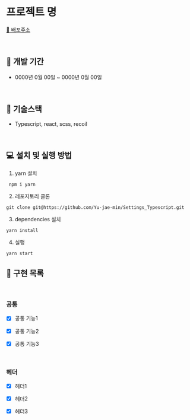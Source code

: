
# 프로젝트 명

[🎉 배포주소](https://url/)<br />

<br />

## 📅 **개발 기간**

- 0000년 0월 00일 ~ 0000년 0월 00일

<br />

## 🔧 **기술스택**

- Typescript, react, scss, recoil

<br />

## **💻 설치 및 실행 방법**

1. yarn 설치

```
 npm i yarn
```

2. 레포지토리 클론

```
git clone git@https://github.com/Yu-jae-min/Settings_Typescript.git
```

3. dependencies 설치

```
yarn install
```

4. 실행

```
yarn start
```

## 📒 **구현 목록**

<br />

### **공통**

- [x] 공통 기능1

- [x] 공통 기능2

- [x] 공통 기능3

 <br />

### **헤더**
<!-- ![ezgif com-gif-maker](https://user-images.githubusercontent.com/90893364/170345542-faa94bd2-82a6-44ae-a68d-36d65953f17a.gif) -->


- [x] 헤더1

- [x] 헤더2

- [x] 헤더3

<br />
